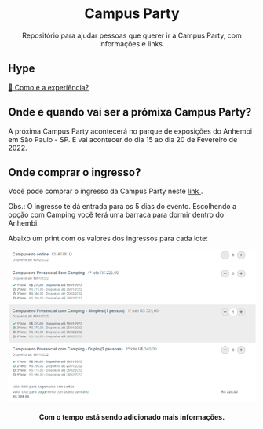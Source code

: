 <h1 align="center"> Campus Party </h1>
<p align="center"> Repositório para ajudar pessoas que querer ir a Campus Party, com informações e links. </p>

<h2 id="hype"> Hype </h2>
<a href="https://www.youtube.com/watch?v=2oQpteSQwkA"> 🔗 Como é a experiência? </a>

<h2 id="onde"> Onde e quando vai ser a prómixa Campus Party? </h2>
<p> A próxima Campus Party acontecerá no parque de exposições do Anhembi em São Paulo - SP. E vai acontecer do dia 15 ao dia 20 de Fevereiro de 2022.</p>

<h2 id="ingresso"> Onde comprar o ingresso? </h2>
<p> Você pode comprar o ingresso da Campus Party neste <a href="https://cpbr14.vaitercampus.org/#/"> link </a>. </p>
<p> Obs.: O ingresso te dá entrada para os 5 dias do evento. Escolhendo a opção com Camping você terá uma barraca para dormir dentro do Anhembi. </p>
<p> Abaixo um print com os valores dos ingressos para cada lote: </p>
<img src="img/campusValores.png" alt="Valores dos ingressos">

<h4 align="center"> Com o tempo está sendo adicionado mais informações. </h4>
